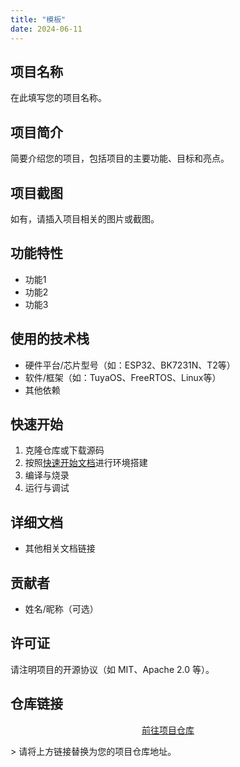 ```yaml
---
title: "模板"
date: 2024-06-11
---
```


## 项目名称
在此填写您的项目名称。



## 项目简介

简要介绍您的项目，包括项目的主要功能、目标和亮点。

## 项目截图

如有，请插入项目相关的图片或截图。

## 功能特性

- 功能1
- 功能2
- 功能3

## 使用的技术栈

- 硬件平台/芯片型号（如：ESP32、BK7231N、T2等）
- 软件/框架（如：TuyaOS、FreeRTOS、Linux等）
- 其他依赖

## 快速开始

1. 克隆仓库或下载源码
2. 按照[快速开始文档](../quick-start/index.md)进行环境搭建
3. 编译与烧录
4. 运行与调试

## 详细文档
- 其他相关文档链接

## 贡献者
- 姓名/昵称（可选）

## 许可证

请注明项目的开源协议（如 MIT、Apache 2.0 等）。


## 仓库链接
<p align="center">
  <a
    href="https://github.com/your-repo-link"
    target="_blank"
    className="button button--primary"
  >
    前往项目仓库
  </a>
</p>
> 请将上方链接替换为您的项目仓库地址。
